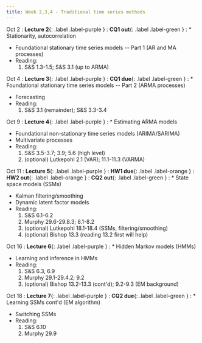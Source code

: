 ```yaml
---
title: Week 2,3,4 - Traditional time series methods
---
```


Oct 2
: **Lecture 2**{: .label .label-purple }
: **CQ1 out**{: .label .label-green }
: * Stationarity, autocorrelation
  * Foundational stationary time series models -- Part 1 (AR and MA processes)
  * Reading:
      1. S&S 1.3-1.5; S&S 3.1 (up to ARMA)

Oct 4
: **Lecture 3**{: .label .label-purple }
: **CQ1 due**{: .label .label-green }
: * Foundational stationary time series models -- Part 2 (ARMA processes)
  * Forecasting
  * Reading:
      1. S&S 3.1 (remainder); S&S 3.3-3.4

Oct 9
: **Lecture 4**{: .label .label-purple }
: * Estimating ARMA models
  * Foundational non-stationary time series models (ARIMA/SARIMA)
  * Multivariate processes
  * Reading:
      1. S&S 3.5-3.7; 3.9; 5.6 (high level)
      2. (optional) Lutkepohl 2.1 (VAR); 11.1-11.3 (VARMA)

Oct 11
: **Lecture 5**{: .label .label-purple }
: **HW1 due**{: .label .label-orange }
: **HW2 out**{: .label .label-orange }
: **CQ2 out**{: .label .label-green }
: * State space models (SSMs)
  * Kalman filtering/smoothing
  * Dynamic latent factor models
  * Reading:
      1. S&S 6.1-6.2
      2. Murphy 29.6-29.8.3; 8.1-8.2
      3. (optional) Lutkepohl 18.1-18.4 (SSMs, filtering/smoothing)
      4. (optional) Bishop 13.3 (reading 13.2 first will help)

Oct 16
: **Lecture 6**{: .label .label-purple }
: * Hidden Markov models (HMMs)
  * Learning and inference in HMMs
  * Reading:
      1. S&S 6.3, 6.9
      2. Murphy 29.1-29.4.2; 9.2
      3. (optional) Bishop 13.2-13.3 (cont'd); 9.2-9.3 (EM background)

Oct 18
: **Lecture 7**{: .label .label-purple }
: **CQ2 due**{: .label .label-green }
: * Learning SSMs cont'd (EM algorithm)
  * Switching SSMs
  * Reading:
      1. S&S 6.10
      2. Murphy 29.9
